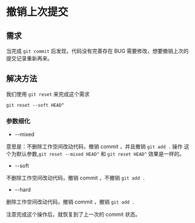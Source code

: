 # 撤销上次提交

## 需求

当完成 `git commit` 后发现，代码没有完善存在 BUG 需要修改，想要撤销上次的提交记录重新再来。

## 解决方法

我们使用 `git reset` 来完成这个需求

```shell
git reset --soft HEAD^
```

### 参数细化

- --mixed

意思是：不删除工作空间改动代码，撤销 commit ，并且撤销 `git add .` 操作
这个为默认参数,`git reset --mixed HEAD^` 和 `git reset HEAD^` 效果是一样的。

- --soft

不删除工作空间改动代码，撤销 commit ，不撤销 `git add . `

- --hard

删除工作空间改动代码，撤销 commit ，撤销 `git add . `

注意完成这个操作后，就恢复到了上一次的 commit 状态。

